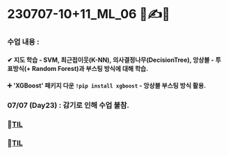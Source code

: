 # 230707-10+11_ML_06 🦾✍💪

### 수업 내용 : 

#### ✔ 지도 학습 - SVM, 최근접이웃(K-NN), 의사결정나무(DecisionTree), 앙상블 - 투표방식(+ Random Forest)과 부스팅 방식에 대해 학습.

#### ➕ 'XGBoost' 패키지 다운 `!pip install xgboost` - 앙상블 부스팅 방식 활용.

### 07/07 (Day23) : 감기로 인해 수업 불참.
### 🔗[TIL](https://github.com/aaingyunii/Bootcamp_TIL/issues/24)
### 🔗[TIL](https://github.com/aaingyunii/Bootcamp_TIL/issues/25)
